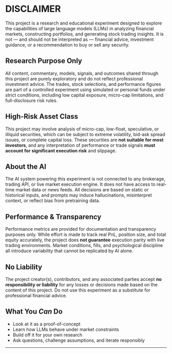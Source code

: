 #  DISCLAIMER

This project is a research and educational experiment designed to explore the capabilities of large language models (LLMs) in analyzing financial markets, constructing portfolios, and generating stock trading insights. It is not — and should not be interpreted as — financial advice, investment guidance, or a recommendation to buy or sell any security.

##  Research Purpose Only

All content, commentary, models, signals, and outcomes shared through this project are purely exploratory and do not reflect professional investment advice. The trades, stock selections, and performance figures are part of a controlled experiment using simulated or personal funds under strict conditions, including low capital exposure, micro-cap limitations, and full-disclosure risk rules.

## High-Risk Asset Class

This project may involve analysis of micro-cap, low-float, speculative, or illiquid securities, which can be subject to extreme volatility, bid-ask spread issues, or complete capital loss. These securities are **not suitable for most investors**, and any interpretation of performance or trade signals **must account for significant execution risk** and slippage.

##  About the AI

The AI system powering this experiment is not connected to any brokerage, trading API, or live market execution engine. It does not have access to real-time market data or news feeds. All decisions are based on static or historical inputs, and prompts may induce hallucinations, misinterpret context, or reflect bias from pretraining data.

##  Performance & Transparency

Performance metrics are provided for documentation and transparency purposes only. While effort is made to track real PnL, position size, and total equity accurately, the project does **not guarantee** execution parity with live trading environments. Market conditions, fills, and psychological discipline all introduce variability that cannot be replicated by AI alone.

##  No Liability

The project creator(s), contributors, and any associated parties accept **no responsibility or liability** for any losses or decisions made based on the content of this project. Do not use this experiment as a substitute for professional financial advice.

##  What You *Can* Do

- Look at it as a proof-of-concept
- Learn how LLMs behave under market constraints
- Build off it for your own research
- Ask questions, challenge assumptions, and iterate responsibly

---